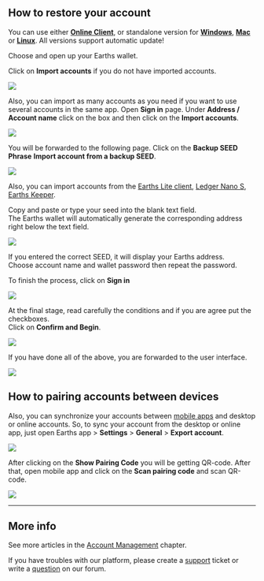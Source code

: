 ## How to restore your account

You can use either [**Online Client**](https://client.earths.ga), or standalone version for [**Windows**](https://earths.ga/files/EarthsClient-win.zip), [**Mac**](https://earths.ga/files/EarthsClient-mac.dmg) or [**Linux**](https://earths.ga/files/EarthsClient-linux.deb). All versions support automatic update!

Choose and open up your Earths wallet.

Click on **Import accounts** if you do not have imported accounts.

![](/_assets/account_restoring_01.png)

Also, you can import as many accounts as you need if you want to use several accounts in the same app.
Open **Sign in** page. Under **Address / Account name** click on the box and then click on the **Import accounts**.

![](/_assets/account_restoring_01.1.png)

You will be forwarded to the following page. Click on the **Backup SEED Phrase** **Import account from a backup SEED**.

![](/_assets/account_restoring_01.2.png)

Also, you can import accounts from the [Earths Lite client](/earths-client/account-management/account-migration.md), [Ledger Nano S](/earths-client/account-management/ledger-nano.md), [Earths Keeper](/earths-client/account-management/earths-keeper.md).

Copy and paste or type your seed into the blank text field.  
The Earths wallet will automatically generate the corresponding address right below the text field.

![](/_assets/account_restoring_02.png)

If you entered the correct SEED, it will display your Earths address.  
Choose account name and wallet password then repeat the password.

To finish the process, click on **Sign in**

![](/_assets/account_restoring_003.png)

At the final stage, read carefully the conditions and if you are agree put the checkboxes.  
Click on **Confirm and Begin**.

![](/_assets/account_restoring_04.png)

If you have done all of the above, you are forwarded to the user interface.

![](/_assets/account_restoring_05.png)

## How to pairing accounts between devices

Also, you can synchronize your accounts between [mobile apps](/earths-client/mobile-apps.md) and desktop or online accounts. So, to sync your account from the desktop or online app, just open Earths app &gt; **Settings** &gt; **General** &gt; **Export account**.

![](/_assets/account_restoring_06.png)

After clicking on the **Show Pairing Code** you will be getting QR-code. After that, open mobile app and click on the **Scan pairing code** and scan QR-code.

![](/_assets/account_restoring_07.png)

---

## More info

See more articles in the [Account Management](/earths-client/account-management.md) chapter.

If you have troubles with our platform, please create a [support](https://support.earths.ga/) ticket or write a [question](https://forum.earths.ga/) on our forum.

